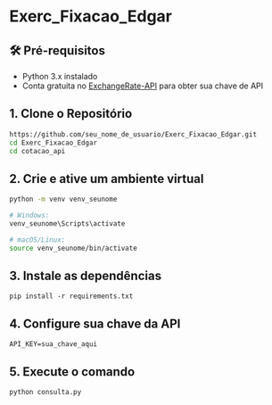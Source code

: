 # Exerc_Fixacao_Edgar

## 🛠️ Pré-requisitos

- Python 3.x instalado
- Conta gratuita no [ExchangeRate-API](https://www.exchangerate-api.com) para obter sua chave de API


## 1. Clone o Repositório

```bash
https://github.com/seu_nome_de_usuario/Exerc_Fixacao_Edgar.git
cd Exerc_Fixacao_Edgar
cd cotacao_api
```
## 2. Crie e ative um ambiente virtual

```bash
python -m venv venv_seunome

# Windows:
venv_seunome\Scripts\activate

# macOS/Linux:
source venv_seunome/bin/activate
```

## 3. Instale as dependências

```
pip install -r requirements.txt
```

## 4. Configure sua chave da API

```
API_KEY=sua_chave_aqui
```

## 5. Execute o comando

```
python consulta.py
```
